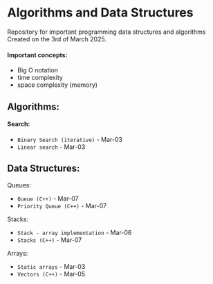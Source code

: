 # Algorithms and Data Structures

Repository for important programming data structures and algorithms  
Created on the 3rd of March 2025.

#### Important concepts:
- Big O notation
- time complexity
- space complexity (memory)

## Algorithms:

#### Search:
- `Binary Search (iterative)` - Mar-03
- `Linear search` - Mar-03

## Data Structures:

Queues:
- `Queue (C++)` - Mar-07
- `Priority Queue (C++)` - Mar-07


Stacks:
- `Stack - array implementation` - Mar-06
- `Stacks (C++)` - Mar-07

Arrays:
- `Static arrays` - Mar-03
- `Vectors (C++)` - Mar-05